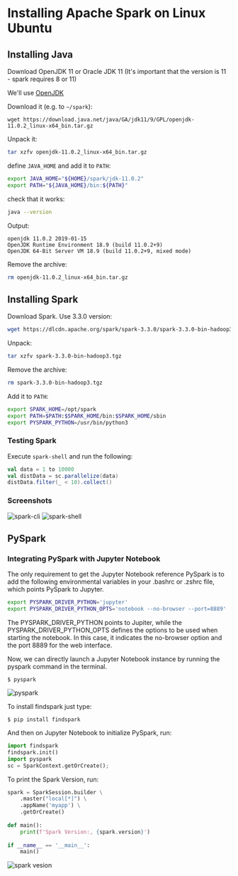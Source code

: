 # Installing Apache Spark on Linux Ubuntu

## Installing Java

Download OpenJDK 11 or Oracle JDK 11 (It's important that the version is 11 - spark requires 8 or 11)

We'll use [OpenJDK](https://jdk.java.net/archive/)

Download it (e.g. to `~/spark`):

```
wget https://download.java.net/java/GA/jdk11/9/GPL/openjdk-11.0.2_linux-x64_bin.tar.gz
```

Unpack it:

```bash
tar xzfv openjdk-11.0.2_linux-x64_bin.tar.gz
```

define `JAVA_HOME` and add it to `PATH`:

```bash
export JAVA_HOME="${HOME}/spark/jdk-11.0.2"
export PATH="${JAVA_HOME}/bin:${PATH}"
```

check that it works:

```bash
java --version
```

Output:

```
openjdk 11.0.2 2019-01-15
OpenJDK Runtime Environment 18.9 (build 11.0.2+9)
OpenJDK 64-Bit Server VM 18.9 (build 11.0.2+9, mixed mode)
```

Remove the archive:

```bash
rm openjdk-11.0.2_linux-x64_bin.tar.gz
```

## Installing Spark

Download Spark. Use 3.3.0 version:

```bash
wget https://dlcdn.apache.org/spark/spark-3.3.0/spark-3.3.0-bin-hadoop3.tgz
```

Unpack:

```bash
tar xzfv spark-3.3.0-bin-hadoop3.tgz
```

Remove the archive:

```bash
rm spark-3.3.0-bin-hadoop3.tgz
```

Add it to `PATH`:

```bash
export SPARK_HOME=/opt/spark
export PATH=$PATH:$SPARK_HOME/bin:$SPARK_HOME/sbin
export PYSPARK_PYTHON=/usr/bin/python3
```

### Testing Spark

Execute `spark-shell` and run the following:

```scala
val data = 1 to 10000
val distData = sc.parallelize(data)
distData.filter(_ < 10).collect()
```
### Screenshots
![spark-cli](https://user-images.githubusercontent.com/85284506/206483164-2cf65aa1-9b2e-47f5-a19c-a016188fbae7.jpg)
![spark-shell](https://user-images.githubusercontent.com/85284506/206483175-2463c1f0-3e52-476a-a0cf-06761663af8f.jpg)
## PySpark

### Integrating PySpark with Jupyter Notebook
The only requirement to get the Jupyter Notebook reference PySpark is to add the following environmental variables in your .bashrc or .zshrc file, which points PySpark to Jupyter.

```bash
export PYSPARK_DRIVER_PYTHON='jupyter'
export PYSPARK_DRIVER_PYTHON_OPTS='notebook --no-browser --port=8889'
```
The PYSPARK_DRIVER_PYTHON points to Jupiter, while the PYSPARK_DRIVER_PYTHON_OPTS defines the options to be used when starting the notebook. In this case, it indicates the no-browser option and the port 8889 for the web interface.

Now, we can directly launch a Jupyter Notebook instance by running the pyspark command in the terminal.

`$ pyspark`

![pyspark](https://user-images.githubusercontent.com/85284506/206484629-57b13b6e-84e8-4d46-a6cf-e26d8c93c061.jpg)

To install findspark just type:

`$ pip install findspark`

And then on Jupyter Notebook to initialize PySpark, run:

```python
import findspark
findspark.init()
import pyspark
sc = SparkContext.getOrCreate();
```

To print the Spark Version, run:

```python
spark = SparkSession.builder \
    .master("local[*]") \
    .appName('myapp') \
    .getOrCreate()
    
def main():
    print(f'Spark Version:, {spark.version}')
    
if __name__ == '__main__':
    main()
```
![spark vesion](https://user-images.githubusercontent.com/85284506/206486380-c078386a-97da-474f-a670-423b35136e54.jpg)
